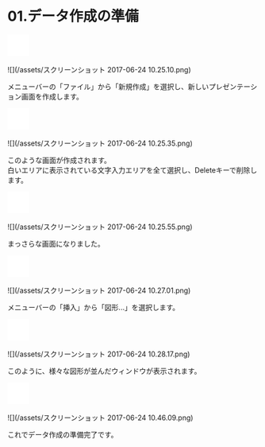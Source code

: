 # 01.データ作成の準備

![](/assets/null.png)

![](/assets/スクリーンショット 2017-06-24 10.25.10.png)

メニューバーの「ファイル」から「新規作成」を選択し、新しいプレゼンテーション画面を作成します。

![](/assets/null.png)

![](/assets/スクリーンショット 2017-06-24 10.25.35.png)

このような画面が作成されます。  
白いエリアに表示されている文字入力エリアを全て選択し、Deleteキーで削除します。

![](/assets/null.png)

![](/assets/スクリーンショット 2017-06-24 10.25.55.png)

まっさらな画面になりました。

![](/assets/null.png)

![](/assets/スクリーンショット 2017-06-24 10.27.01.png)

メニューバーの「挿入」から「図形...」を選択します。

![](/assets/null.png)

![](/assets/スクリーンショット 2017-06-24 10.28.17.png)

このように、様々な図形が並んだウィンドウが表示されます。

![](/assets/null.png)

![](/assets/スクリーンショット 2017-06-24 10.46.09.png)

これでデータ作成の準備完了です。

